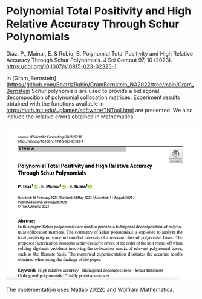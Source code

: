 # Polynomial Total Positivity and High Relative Accuracy Through Schur Polynomials

Díaz, P., Mainar, E. & Rubio, B. Polynomial Total Positivity and High Relative Accuracy Through Schur Polynomials. J Sci Comput 97, 10 (2023). https://doi.org/10.1007/s10915-023-02323-1

In [Gram_Bernstein](https://github.com/BeatrizRubio/GramBernstein_NA2022/tree/main/Gram_Bernstein  Schur polynomials are used to provide a bidiagonal decomposition of polynomial collocation matrices. Experiment results obtained with the functions available in http://math.mit.edu/~plamen/software/TNTool.html are presented. We also include the relative errors obtained in Mathematica. 

![paper_banner](banner.png)

The implementation uses Matlab 2022b and Wolfram Mathematica. 
